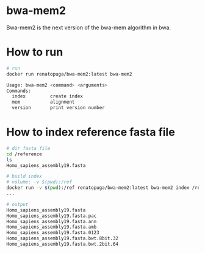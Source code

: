 # bwa-mem2
Bwa-mem2 is the next version of the bwa-mem algorithm in bwa.

# How to run
```bash
# run 
docker run renatopuga/bwa-mem2:latest bwa-mem2 

Usage: bwa-mem2 <command> <arguments>
Commands:
  index         create index
  mem           alignment
  version       print version number
```

# How to index reference fasta file
```bash
# dir fasta file
cd /reference
ls
Homo_sapiens_assembly19.fasta 

# build index
# volume: -v $(pwd):/ref
docker run -v $(pwd):/ref renatopuga/bwa-mem2:latest bwa-mem2 index /ref/Homo_sapiens_assembly19.fasta 
...

# output
Homo_sapiens_assembly19.fasta 
Homo_sapiens_assembly19.fasta.pac
Homo_sapiens_assembly19.fasta.ann
Homo_sapiens_assembly19.fasta.amb
Homo_sapiens_assembly19.fasta.0123
Homo_sapiens_assembly19.fasta.bwt.8bit.32
Homo_sapiens_assembly19.fasta.bwt.2bit.64
```
